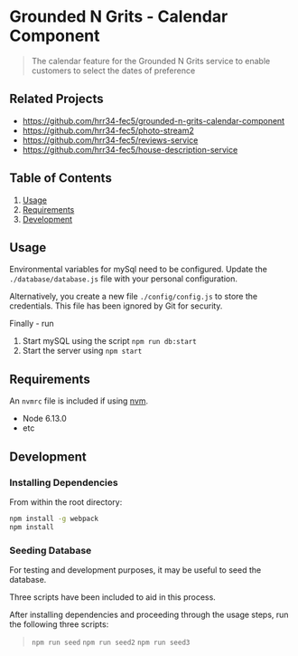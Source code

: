 # Grounded N Grits - Calendar Component

> The calendar feature for the Grounded N Grits service to enable customers to select the dates of preference

## Related Projects

  - https://github.com/hrr34-fec5/grounded-n-grits-calendar-component
  - https://github.com/hrr34-fec5/photo-stream2
  - https://github.com/hrr34-fec5/reviews-service
  - https://github.com/hrr34-fec5/house-description-service

## Table of Contents

1. [Usage](#Usage)
2. [Requirements](#requirements)
3. [Development](#development)

## Usage

Environmental variables for mySql need to be configured.
Update the `./database/database.js` file with your personal configuration. 

Alternatively, you create a new file `./config/config.js` to store the credentials. This file has been ignored by Git for security.

Finally - run 
1. Start mySQL using the script `npm run db:start`
2. Start the server using `npm start`

## Requirements

An `nvmrc` file is included if using [nvm](https://github.com/creationix/nvm).

- Node 6.13.0
- etc

## Development

### Installing Dependencies

From within the root directory:

```sh
npm install -g webpack
npm install
```

### Seeding Database
For testing and development purposes, it may be useful to seed the database.

Three scripts have been included to aid in this process. 

After installing dependencies and proceeding through the usage steps, run the following three scripts:
> `npm run seed`
> `npm run seed2`
> `npm run seed3`

